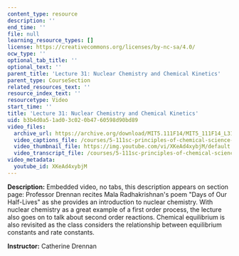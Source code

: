 ```yaml
---
content_type: resource
description: ''
end_time: ''
file: null
learning_resource_types: []
license: https://creativecommons.org/licenses/by-nc-sa/4.0/
ocw_type: ''
optional_tab_title: ''
optional_text: ''
parent_title: 'Lecture 31: Nuclear Chemistry and Chemical Kinetics'
parent_type: CourseSection
related_resources_text: ''
resource_index_text: ''
resourcetype: Video
start_time: ''
title: 'Lecture 31: Nuclear Chemistry and Chemical Kinetics'
uid: b3b4d0a5-1ad0-3c02-0b47-60598d90bd89
video_files:
  archive_url: https://archive.org/download/MIT5.111F14/MIT5_111F14_L31_300k.mp4
  video_captions_file: /courses/5-111sc-principles-of-chemical-science-fall-2014/760bbe98c1ad51d18eeb734c175f0448_XKeAd4xybjM.vtt
  video_thumbnail_file: https://img.youtube.com/vi/XKeAd4xybjM/default.jpg
  video_transcript_file: /courses/5-111sc-principles-of-chemical-science-fall-2014/4197b40c04945d6fed2b8868c38ad25a_XKeAd4xybjM.pdf
video_metadata:
  youtube_id: XKeAd4xybjM
---
```


**Description:** Embedded video, no tabs, this description appears on section page: Professor Drennan recites Mala Radhakrishnan's poem "Days of Our Half-Lives" as she provides an introduction to nuclear chemistry. With nuclear chemistry as a great example of a first order process, the lecture also goes on to talk about second order reactions. Chemical equilibrium is also revisited as the class considers the relationship between equilibrium constants and rate constants.

**Instructor:** Catherine Drennan

